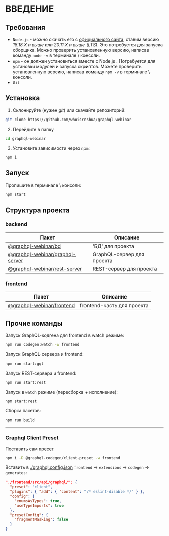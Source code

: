 # ВВЕДЕНИЕ

## Требования

- `Node.js` - можно скачать его с [официального сайта](http://nodejs.org/en/), ставим версию _18.18.X и выше или 20.11.X и выше (LTS)_. Это потребуется для запуска сборщика. Можно проверить установленную версию, написав команду `node -v` в терминале \ консоли.
- `npm` - он должен установиться вместе с Node.js . Потребуется для установки модулей и запуска скриптов. Можете проверить установленную версию, написав команду `npm -v` в терминале \ консоли.
- `Git`

## Установка

1. Склонируйте (нужен _git_) или скачайте репозиторий:

```bash
git clone https://github.com/whoisYeshua/graphql-webinar
```

2. Перейдите в папку

```bash
cd graphql-webinar
```

3. Установите зависимости через `npm`:

```bash
npm i
```

## Запуск

Пропишите в терминале \ консоли:

```bash
npm start
```

## Структура проекта

### backend

| Пакет                                                        | Описание                   |
| ------------------------------------------------------------ | -------------------------- |
| [@graphql-webinar/bd](./backend/db/)                         | 'БД' для проекта           |
| [@graphql-webinar/graphql-server](./backend/graphql-server/) | GraphQL-сервер для проекта |
| [@graphql-webinar/rest-server](./backend/rest-server/)       | REST-сервер для проекта    |

### frontend

| Пакет                                    | Описание                   |
| ---------------------------------------- | -------------------------- |
| [@graphql-webinar/frontend](./frontend/) | frontend-часть для проекта |

## Прочие команды

Запуск GraphQL-кодгена для frontend в watch режиме:

```bash
npm run codegen:watch -w frontend
```

Запуск GraphQL-сервера и frontend:

```bash
npm run start:gql
```

Запуск REST-сервера и frontend:

```bash
npm run start:rest
```

Запуск в `watch` режиме (пересборка + исполнение):

```bash
npm start:rest
```

Сборка пакетов:

```bash
npm run build
```

---

### Graphql Client Preset

Поставить сам [пресет](https://the-guild.dev/graphql/codegen/plugins/presets/preset-client)

```bash
npm i -D @graphql-codegen/client-preset -w frontend
```

Вставить в [./graphql.config.json](./graphql.config.json) `frontend` -> `extensions` -> `codegen` -> `generates`:

```json
"./frontend/src/api/graphql/": {
  "preset": "client",
  "plugins": { "add": { "content": "/* eslint-disable */" } },
  "config": {
    "enumsAsTypes": true,
    "useTypeImports": true
  },
  "presetConfig": {
    "fragmentMasking": false
  }
}
```
